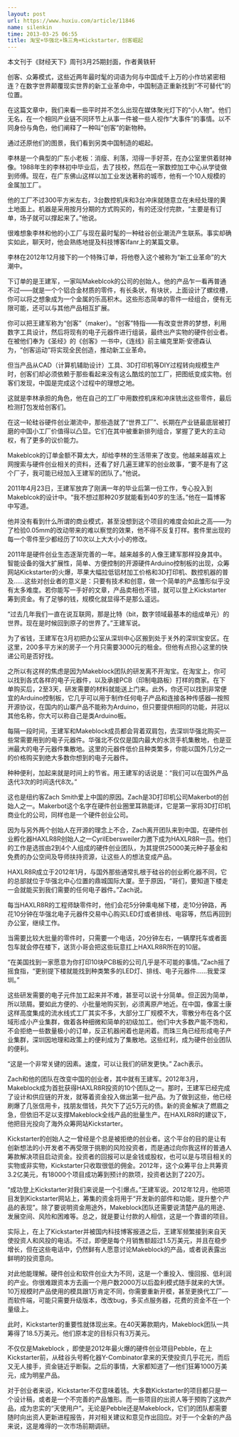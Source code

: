 ```yaml
---
layout: post
url: https://www.huxiu.com/article/11846
name: silenkin
time: 2013-03-25 06:55
title: 淘宝+华强北+珠三角+Kickstarter，创客崛起
---
```

本文刊于《财经天下》周刊3月25期封面，作者黄轶轩

创客、众筹模式，这些近两年最时髦的词语为何与中国成千上万的小作坊紧密相连？在数字世界颠覆现实世界的新工业革命中，中国制造正重新找到“不可替代”的位置。

在这篇文章中，我们来看一些平时并不怎么出现在媒体聚光灯下的“小人物”。他们无名，在一个相同产业链不同环节上从事一件被一些人视作“大事件”的事情。以不同身份与角色，他们阐释了一种叫“创客”的新物种。

通过还原他们的图景，我们看到另类中国制造的崛起。

李林是一个典型的广东小老板：消瘦、利落，沏得一手好茶，在办公室里供着财神像。1988年生的李林初中毕业后，去了技校，然后在一家数控加工中心从学徒做到师傅。现在，在广东佛山这样以加工业发达著称的城市，他有一个10人规模的金属加工厂。

他的工厂不过300平方米左右，3台数控机床和3台冲床就随意立在未经处理的黄土地面上。机器是采用按月分期的方式购买的，有的还没付完款，“主要是有订单，场子就可以撑起来了。”他说。

很难想象李林和他的小工厂与现在最时髦的一种硅谷创业潮流产生联系。事实却确实如此，聊天时，他会熟练地提及科技博客ifanr上的某篇文章。

李林在2012年12月接下的一个特殊订单，将他卷入这个被称为“新工业革命”的大潮中。

下订单的是王建军，一家叫Makeblcok的公司的创始人。他的产品乍一看再普通不过——就是一个个铝合金材质的零件，有长条状，有块状，上面设计了螺纹槽，你可以将之想象成为一个金属的乐高积木。这些形态简单的零件一经组合，便有无限可能，还可以与其他产品相互扩展。

你可以把王建军称为“创客”（maker）。“创客”特指——有改变世界的梦想，利用数字工具设计，然后将现有的电子元器件进行组装，最终出产实物的硬件创业者。在被他们奉为《圣经》的《创客》一书中，《连线》前主编克里斯·安德森认为，“创客运动”将实现全民创造，推动新工业革命。

但当产品从CAD（计算机辅助设计）工具、3D打印机等DIY过程转向规模生产时，创客们却必须依赖于那些看起来没有这么酷炫的加工厂，把图纸变成实物。创客们发现，中国是完成这个过程中的理想之地。

这就是李林承担的角色，他在自己的工厂中用数控机床和冲床铣出这些零件，最后检测打包发给创客们。

在这一轮硅谷硬件创业潮流中，那些造就了“世界工厂”、长期在产业链最底层被打磨的中国小工厂价值得以凸显。它们在其中被重新排列组合，掌握了更大的主动权，有了更多的议价能力。

Makeblcok的订单金额不算太大，却给李林的生活带来了改变。他越来越喜欢上网搜索与硬件创业相关的资料，还看了好几遍王建军的创业故事，“要不是有了这个厂子，我可能已经加入王建军的团队了。”他说。

2011年4月23日，王建军放弃了刚满一年的毕业后第一份工作，专心投入到Makeblcok的设计中。“我不想过那种20岁就能看到40岁的生活。”他在一篇博客中写道。

他并没有看到什么所谓的商业模式，甚至没想到这个项目的难度会如此之高——为了检验0.05mm的改动带来的难以察觉的效果，他不得不反复打样。套件里出现的每一个零件至少都经历了10次以上大大小小的修改。

2011年是硬件创业生态逐渐完善的一年。越来越多的人像王建军那样投身其中。智能设备的强大扩展性，简单、方便控制的开源硬件Arduino控制板的出现，众筹网站Kickstarter的火爆，苹果大幅拉低铝材加工价格和3D打印机、数控机器的普及……这些对创业者的意义是：只要有技术和创意，做一个简单的产品雏形似乎没有太多难度。若你能写一手好的文章，产品卖相也不错，就可以登上Kickstarter筹到资金。有了足够的钱，规模化就显得不是那么遥远。

“过去几年我们一直在说互联网，那是比特（bit，数字领域最基本的组成单元）的世界。现在是时候回到原子的世界了。”王建军说。

为了省钱，王建军在3月初把办公室从深圳中心区搬到处于关外的深圳宝安区。在这里，200多平方米的房子一个月只需要3000元的租金。但他有点担心这里的快递公司是否好找。

之所以有这样的焦虑是因为Makeblock团队的研发离不开淘宝。在淘宝上，你可以找到各式各样的电子元器件，以及承接PCB（印制电路板）打样的商家。在下单购买后，2至3天，研发需要的材料就能送上门来。此外，你还可以找到非常便宜的Arduino控制板，它几乎可以用于制作任何电子产品和连接各种传感器—按照开源协议，在国内的山寨产品不能称为Arduino，但只要提供相同的功能，并冠以其他名称，你大可以称自己是类Arduino板。

每隔一段时间，王建军和Makeblock成员都会背着双肩包，去深圳华强北购买一些常需要用到的电子元器件。华强北不仅仅是国内最大的水货手机集散地，也是亚洲最大的电子元器件集散地。这里的元器件低价且种类繁多，你能以国外几分之一的价格购买到绝大多数你想到的电子元器件。

种种便利，加起来就是时间上的节省。用王建军的话说是：“我们可以在国外产品迭代3次的时间迭代8次。”

这也是纽约客Zach Smith爱上中国的原因。Zach是3D打印机公司Makerbot的创始人之一。Makerbot这个名字在硬件创业圈里耳熟能详，它是第一家将3D打印机商业化的公司，同样也是一个硬件创业公司。

因为与另外两个创始人在开源的理念上不合，Zach离开团队来到中国，在硬件创业孵化器HAXLR8R创始人之一CyrilEbersweiler力邀下成为HAXLR8R一员。他们的工作是选拔由2到4个人组成的硬件创业团队，为其提供25000美元种子基金和免费的办公空间及导师扶持资源，让这些人的想法变成产品。

HAXLR8R成立于2012年1月，与国外那些通常扎根于硅谷的创业孵化器不同，它的总部就位于华强北中心位置的鼎城国际大厦。至于原因，“哥们，要知道下楼走一会就能买到我们需要的任何电子器件。”Zach说。

每当HAXLR8R的工程师缺零件时，他们会花5分钟乘电梯下楼，走10分钟路，再花10分钟在华强北电子元器件交易中心购买LED灯或者排线、电容等，然后再回到办公室，继续工作。

当需要比较大批量的零件时，只需要一个电话，20分钟左右，一辆摩托车或者面包车就会停在楼下，送货小哥会把这些玩意扛上HAXLR8R所在的10层。

“在美国找到一家愿意为你打印10块PCB板的公司几乎是不可能的事情。”Zach摇了摇食指，“更别提下楼就能找到种类繁多的LED灯、排线、电子元器件……我爱深圳。”

这些研发需要的电子元件加工起来并不难，甚至可以说十分简单。但正因为简单，所以琐屑。要如此方便的、小批量地购买到，必须离原产地近。在中国，像富士康这样高度集成的流水线式工厂其实不多，大部分工厂规模不大，零散分布在各个区域形成小产业集群，做着各种细微和简单的初级加工。他们中大多数产能不饱和，不会拒绝一些数量极小的订单，反正机器闲着也是闲着。而珠三角已经形成电子产业集群，深圳因地理和政策上的便利成为了集散地。这些红利，成为硬件创业团队的便利。

“这是一个非常关键的因素。速度，可以让我们的研发更快。” Zach表示。

Zach和他的团队在改变中国的创业者，其中就有王建军。2012年3月，Makeblock成为首批获得HAXLR8R投资的10个团队之一。那时，王建军已经完成了设计和供应链的开发，就等着资金投入做出第一批产品。为了做到这些，他已经刷爆了几张信用卡，找朋友借钱，共欠下了近5万元的债。新的资金解决了燃眉之急，但依旧不足以支撑Makeblock全线产品的批量生产。在HAXLR8R的建议下，他把目光投向了海外众筹网站Kickstarter。

Kickstarter的创始人之一曾经是个总是被拒绝的创业者。这个平台的目的是让有创新想法的小开发者不再受限于挑剔的风险投资者，而是通过向你我这样的普通人筹款解决项目启动资金。投资者的回报可以是金钱或股权，也可以是与项目相关的实物或非实物，Kickstarter只收取很低的佣金。2012年，这个众筹平台上共筹资3.2亿美元，有18000个项目成功筹到预计的款项，投资者达到了220万。

“成功登上Kickstarter对我们来说是一个引爆点。”王建军说。2012年12月，他把项目发到Kickstarter网站上，筹集的资金将用于“开发新的部件和功能，提升整个产品的表现”。除了要说明资金用途外，Makeblock团队还需要说清楚产品的用途、发展空间、风险和困难等。总之，就是要让付款的人相信，这是一个靠谱的项目。

实际上，在上了Kickstarter并被国内科技博客报道之后，王建军频繁接到来自天使投资人和风投的电话。不过，即便是每个月销售额超过1.5万美元，并且在稳步增长，但在这些电话中，仍然鲜有人愿意讨论Makeblock的产品，或者说表露出鲜明的投资意向。

对此他能理解。硬件创业和软件创业大为不同，这是一个重投入、慢回报、低利润的产业。你很难跟资本方去画一个用户数2000万以后盈利模式随手就来的大饼。10万规模时产品使用的模具跟1万肯定不同，你需要重新开模，甚至更换代工厂—而软件端，可能只需要升级版本，改改bug，多买点服务器，花费的资金不在一个量级上。

此时，Kickstarter的重要性就体现出来。在40天筹款期内，Makeblock团队一共筹得了18.5万美元。他们原本定的目标只有3万美元。

不仅仅是Makeblock ，即使是2012年最火爆的硬件创业项目Pebble，在上Kickstarter前，从硅谷头号孵化器Y-Combinator拿来的天使投资几乎花光，而后又无人接手，资金链近乎断裂。之后的事情，大家都知道了—他们狂筹1000万美元，成为明星产品。

对于创业者来说，Kickstarter不仅意味着钱。大多数Kickstarter的项目都只是一个设计稿，或者是一个不完善的产品雏形。而一些项目的出资人等于预购了这款产品，成为忠实的“天使用户”。无论是Pebble还是Makeblock，它们的团队都需要随时向出资人更新进程报告，并对相关建议和意见作出回应。对于一个全新的产品来说，这是难得的一次市场前期调研。

